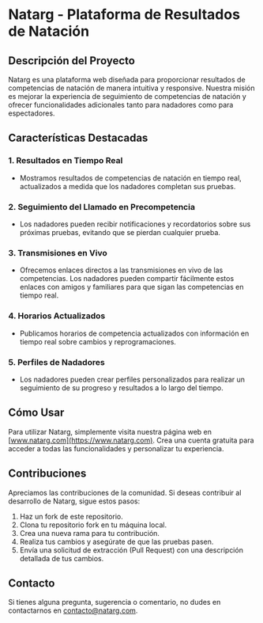 # Natarg - Plataforma de Resultados de Natación

## Descripción del Proyecto

Natarg es una plataforma web diseñada para proporcionar resultados de competencias de natación de manera intuitiva y responsive. Nuestra misión es mejorar la experiencia de seguimiento de competencias de natación y ofrecer funcionalidades adicionales tanto para nadadores como para espectadores.

## Características Destacadas

### 1. Resultados en Tiempo Real
- Mostramos resultados de competencias de natación en tiempo real, actualizados a medida que los nadadores completan sus pruebas.

### 2. Seguimiento del Llamado en Precompetencia
- Los nadadores pueden recibir notificaciones y recordatorios sobre sus próximas pruebas, evitando que se pierdan cualquier prueba.

### 3. Transmisiones en Vivo
- Ofrecemos enlaces directos a las transmisiones en vivo de las competencias. Los nadadores pueden compartir fácilmente estos enlaces con amigos y familiares para que sigan las competencias en tiempo real.

### 4. Horarios Actualizados
- Publicamos horarios de competencia actualizados con información en tiempo real sobre cambios y reprogramaciones.

### 5. Perfiles de Nadadores
- Los nadadores pueden crear perfiles personalizados para realizar un seguimiento de su progreso y resultados a lo largo del tiempo.

## Cómo Usar

Para utilizar Natarg, simplemente visita nuestra página web en [www.natarg.com](https://www.natarg.com). Crea una cuenta gratuita para acceder a todas las funcionalidades y personalizar tu experiencia.

## Contribuciones

Apreciamos las contribuciones de la comunidad. Si deseas contribuir al desarrollo de Natarg, sigue estos pasos:

1. Haz un fork de este repositorio.
2. Clona tu repositorio fork en tu máquina local.
3. Crea una nueva rama para tu contribución.
4. Realiza tus cambios y asegúrate de que las pruebas pasen.
5. Envía una solicitud de extracción (Pull Request) con una descripción detallada de tus cambios.

## Contacto

Si tienes alguna pregunta, sugerencia o comentario, no dudes en contactarnos en [contacto@natarg.com](mailto:contacto@natarg.com).
